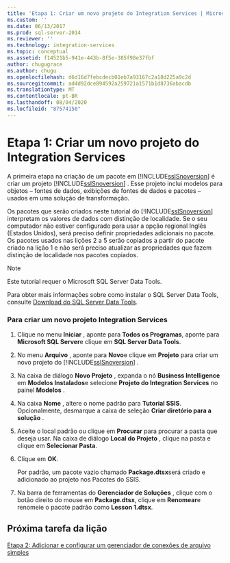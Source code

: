 ```yaml
---
title: 'Etapa 1: Criar um novo projeto do Integration Services | Microsoft Docs'
ms.custom: ''
ms.date: 06/13/2017
ms.prod: sql-server-2014
ms.reviewer: ''
ms.technology: integration-services
ms.topic: conceptual
ms.assetid: f14521b5-941e-443b-8f5e-385f98e37fbf
author: chugugrace
ms.author: chugu
ms.openlocfilehash: d6d16d7febcdecb01eb7a93167c2a18d225a9c2d
ms.sourcegitcommit: ad4d92dce894592a259721a1571b1d8736abacdb
ms.translationtype: MT
ms.contentlocale: pt-BR
ms.lasthandoff: 08/04/2020
ms.locfileid: "87574150"
---
```

# <a name="step-1-creating-a-new-integration-services-project"></a>Etapa 1: Criar um novo projeto do Integration Services
  A primeira etapa na criação de um pacote em [!INCLUDE[ssISnoversion](../includes/ssisnoversion-md.md)] é criar um projeto [!INCLUDE[ssISnoversion](../includes/ssisnoversion-md.md)] . Esse projeto inclui modelos para objetos – fontes de dados, exibições de fontes de dados e pacotes – usados em uma solução de transformação.  
  
 Os pacotes que serão criados neste tutorial do [!INCLUDE[ssISnoversion](../includes/ssisnoversion-md.md)] interpretam os valores de dados com distinção de localidade. Se o seu computador não estiver configurado para usar a opção regional Inglês (Estados Unidos), será preciso definir propriedades adicionais no pacote. Os pacotes usados nas lições 2 a 5 serão copiados a partir do pacote criado na lição 1 e não será preciso atualizar as propriedades que fazem distinção de localidade nos pacotes copiados.  
  
> [!NOTE]  
>  Este tutorial requer o Microsoft SQL Server Data Tools.  
>   
>  Para obter mais informações sobre como instalar o SQL Server Data Tools, consulte [Download do SQL Server Data Tools](https://msdn.microsoft.com/data/hh297027).  
  
### <a name="to-create-a-new-integration-services-project"></a>Para criar um novo projeto Integration Services  
  
1.  Clique no menu **Iniciar** , aponte para **Todos os Programas**, aponte para **Microsoft SQL Server**e clique em **SQL Server Data Tools**.  
  
2.  No menu **Arquivo** , aponte para **Novo**e clique em **Projeto** para criar um novo projeto do [!INCLUDE[ssISnoversion](../includes/ssisnoversion-md.md)] .  
  
3.  Na caixa de diálogo **Novo Projeto** , expanda o nó **Business Intelligence** em **Modelos Instalados**e selecione **Projeto do Integration Services** no painel **Modelos** .  
  
4.  Na caixa **Nome** , altere o nome padrão para **Tutorial SSIS**. Opcionalmente, desmarque a caixa de seleção **Criar diretório para a solução** .  
  
5.  Aceite o local padrão ou clique em **Procurar** para procurar a pasta que deseja usar. Na caixa de diálogo **Local do Projeto** , clique na pasta e clique em **Selecionar Pasta**.  
  
6.  Clique em **OK**.  
  
     Por padrão, um pacote vazio chamado **Package.dtsx**será criado e adicionado ao projeto nos Pacotes do SSIS.  
  
7.  Na barra de ferramentas do **Gerenciador de Soluções** , clique com o botão direito do mouse em **Package.dtsx**, clique em **Renomear**e renomeie o pacote padrão como **Lesson 1.dtsx**.  
  
## <a name="next-task-in-lesson"></a>Próxima tarefa da lição  
 [Etapa 2: Adicionar e configurar um gerenciador de conexões de arquivo simples](lesson-1-2-adding-and-configuring-a-flat-file-connection-manager.md)  
  
  
